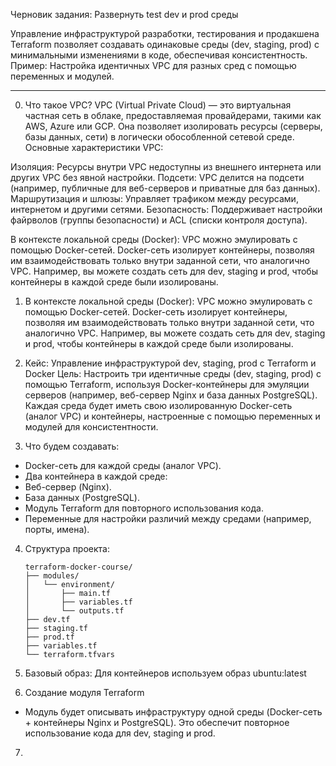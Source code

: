 Черновик задания: Развернуть test dev и prod среды

Управление инфраструктурой разработки, тестирования и продакшена
Terraform позволяет создавать одинаковые среды (dev, staging, prod) с минимальными изменениями в коде, обеспечивая консистентность.
Пример: Настройка идентичных VPC для разных сред с помощью переменных и модулей.

--- 

0. Что такое VPC?
VPC (Virtual Private Cloud) — это виртуальная частная сеть в облаке, предоставляемая провайдерами, такими как AWS, Azure или GCP. Она позволяет изолировать ресурсы (серверы, базы данных, сети) в логически обособленной сетевой среде. Основные характеристики VPC:

Изоляция: Ресурсы внутри VPC недоступны из внешнего интернета или других VPC без явной настройки.
Подсети: VPC делится на подсети (например, публичные для веб-серверов и приватные для баз данных).
Маршрутизация и шлюзы: Управляет трафиком между ресурсами, интернетом и другими сетями.
Безопасность: Поддерживает настройки файрволов (группы безопасности) и ACL (списки контроля доступа).

В контексте локальной среды (Docker): VPC можно эмулировать с помощью Docker-сетей. Docker-сеть изолирует контейнеры, позволяя им взаимодействовать только внутри заданной сети, что аналогично VPC. Например, вы можете создать сеть для dev, staging и prod, чтобы контейнеры в каждой среде были изолированы.

1. В контексте локальной среды (Docker): VPC можно эмулировать с помощью Docker-сетей. Docker-сеть изолирует контейнеры, позволяя им взаимодействовать только внутри заданной сети, что аналогично VPC. Например, вы можете создать сеть для dev, staging и prod, чтобы контейнеры в каждой среде были изолированы.

2. Кейс: Управление инфраструктурой dev, staging, prod с Terraform и Docker
Цель: Настроить три идентичные среды (dev, staging, prod) с помощью Terraform, используя Docker-контейнеры для эмуляции серверов (например, веб-сервер Nginx и база данных PostgreSQL). Каждая среда будет иметь свою изолированную Docker-сеть (аналог VPC) и контейнеры, настроенные с помощью переменных и модулей для консистентности.

3. Что будем создавать:
- Docker-сеть для каждой среды (аналог VPC).
- Два контейнера в каждой среде:
- Веб-сервер (Nginx).
- База данных (PostgreSQL).
- Модуль Terraform для повторного использования кода.
- Переменные для настройки различий между средами (например, порты, имена).

4. Структура проекта:
    ```
    terraform-docker-course/
    ├── modules/
    │   └── environment/
    │       ├── main.tf
    │       ├── variables.tf
    │       └── outputs.tf
    ├── dev.tf
    ├── staging.tf
    ├── prod.tf
    ├── variables.tf
    └── terraform.tfvars
    ```
5. Базовый образ: Для контейнеров используем образ ubuntu:latest

6. Создание модуля Terraform

- Модуль будет описывать инфраструктуру одной среды (Docker-сеть + контейнеры Nginx и PostgreSQL). Это обеспечит повторное использование кода для dev, staging и prod.

7. 
